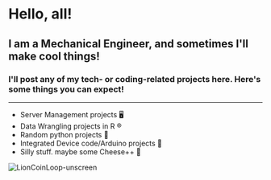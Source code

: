 # Hello, all! 
## I am a Mechanical Engineer, and sometimes I'll make cool things!
### I'll post any of my tech- or coding-related projects here. Here's some things you can expect!
---------------------------------------------------------------------------------------------------

- Server Management projects 🖥️
- Data Wrangling projects in R ®️
- Random python projects 🐍
- Integrated Device code/Arduino projects 🤖
- Silly stuff. maybe some Cheese++ 🧀

![LionCoinLoop-unscreen](https://github.com/minemunf/minemunf/assets/73777889/314e74ef-fc71-45cc-b2bb-bee6598a75cc)
